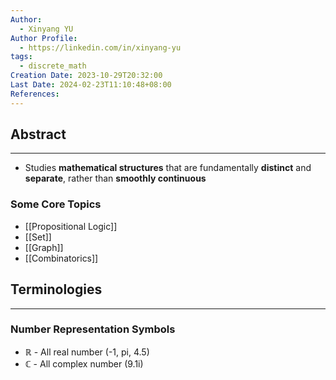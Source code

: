 ```yaml
---
Author:
  - Xinyang YU
Author Profile:
  - https://linkedin.com/in/xinyang-yu
tags:
  - discrete_math
Creation Date: 2023-10-29T20:32:00
Last Date: 2024-02-23T11:10:48+08:00
References: 
---
```

## Abstract
---
- Studies **mathematical structures** that are fundamentally **distinct** and **separate**, rather than **smoothly continuous**

### Some Core Topics
- [[Propositional Logic]]
- [[Set]]
- [[Graph]]
- [[Combinatorics]]



## Terminologies 
---
### Number Representation Symbols
- $\mathbb{R}$ - All real number (-1, pi, 4.5)
- $\mathbb{C}$ - All complex number (9.1i)



